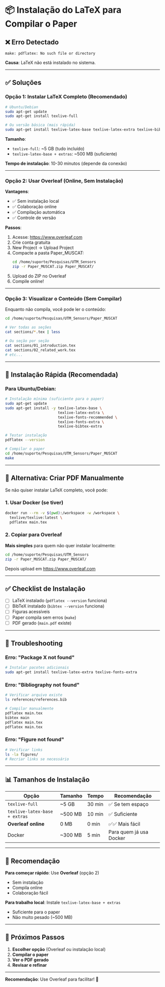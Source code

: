 # 📦 Instalação do LaTeX para Compilar o Paper

## ❌ Erro Detectado

```
make: pdflatex: No such file or directory
```

**Causa**: LaTeX não está instalado no sistema.

---

## ✅ Soluções

### Opção 1: Instalar LaTeX Completo (Recomendado)

```bash
# Ubuntu/Debian
sudo apt-get update
sudo apt-get install texlive-full

# Ou versão básica (mais rápida)
sudo apt-get install texlive-latex-base texlive-latex-extra texlive-bibtex-extra
```

**Tamanho**: 
- `texlive-full`: ~5 GB (tudo incluído)
- `texlive-latex-base + extras`: ~500 MB (suficiente)

**Tempo de instalação**: 10-30 minutos (depende da conexão)

---

### Opção 2: Usar Overleaf (Online, Sem Instalação)

**Vantagens**:
- ✅ Sem instalação local
- ✅ Colaboração online
- ✅ Compilação automática
- ✅ Controle de versão

**Passos**:

1. Acesse: https://www.overleaf.com
2. Crie conta gratuita
3. New Project → Upload Project
4. Compacte a pasta Paper_MUSCAT:
   ```bash
   cd /home/suporte/Pesquisas/UTM_Sensors
   zip -r Paper_MUSCAT.zip Paper_MUSCAT/
   ```
5. Upload do ZIP no Overleaf
6. Compile online!

---

### Opção 3: Visualizar o Conteúdo (Sem Compilar)

Enquanto não compila, você pode ler o conteúdo:

```bash
cd /home/suporte/Pesquisas/UTM_Sensors/Paper_MUSCAT

# Ver todas as seções
cat sections/*.tex | less

# Ou seção por seção
cat sections/01_introduction.tex
cat sections/02_related_work.tex
# etc...
```

---

## 🚀 Instalação Rápida (Recomendada)

### Para Ubuntu/Debian:

```bash
# Instalação mínima (suficiente para o paper)
sudo apt-get update
sudo apt-get install -y texlive-latex-base \
                        texlive-latex-extra \
                        texlive-fonts-recommended \
                        texlive-fonts-extra \
                        texlive-bibtex-extra

# Testar instalação
pdflatex --version

# Compilar o paper
cd /home/suporte/Pesquisas/UTM_Sensors/Paper_MUSCAT
make
```

---

## 📄 Alternativa: Criar PDF Manualmente

Se não quiser instalar LaTeX completo, você pode:

### 1. Usar Docker (se tiver)

```bash
docker run --rm -v $(pwd):/workspace -w /workspace \
  texlive/texlive:latest \
  pdflatex main.tex
```

### 2. Copiar para Overleaf

**Mais simples** para quem não quer instalar localmente:

```bash
cd /home/suporte/Pesquisas/UTM_Sensors
zip -r Paper_MUSCAT.zip Paper_MUSCAT/
```

Depois upload em https://www.overleaf.com

---

## ✅ Checklist de Instalação

- [ ] LaTeX instalado (`pdflatex --version` funciona)
- [ ] BibTeX instalado (`bibtex --version` funciona)
- [ ] Figuras acessíveis
- [ ] Paper compila sem erros (`make`)
- [ ] PDF gerado (`main.pdf` existe)

---

## 🐛 Troubleshooting

### Erro: "Package X not found"
```bash
# Instalar pacotes adicionais
sudo apt-get install texlive-latex-extra texlive-fonts-extra
```

### Erro: "Bibliography not found"
```bash
# Verificar arquivo existe
ls references/references.bib

# Compilar manualmente
pdflatex main.tex
bibtex main
pdflatex main.tex
pdflatex main.tex
```

### Erro: "Figure not found"
```bash
# Verificar links
ls -la figures/
# Recriar links se necessário
```

---

## 📊 Tamanhos de Instalação

| Opção | Tamanho | Tempo | Recomendação |
|-------|---------|-------|--------------|
| `texlive-full` | ~5 GB | 30 min | ✅ Se tem espaço |
| `texlive-latex-base + extras` | ~500 MB | 10 min | ✅ Suficiente |
| **Overleaf online** | 0 MB | 0 min | ✅✅ Mais fácil |
| Docker | ~300 MB | 5 min | Para quem já usa Docker |

---

## 🎯 Recomendação

**Para começar rápido**: Use **Overleaf** (opção 2)
- Sem instalação
- Compila online
- Colaboração fácil

**Para trabalho local**: Instale `texlive-latex-base + extras`
- Suficiente para o paper
- Não muito pesado (~500 MB)

---

## 📝 Próximos Passos

1. **Escolher opção** (Overleaf ou instalação local)
2. **Compilar o paper**
3. **Ver o PDF gerado**
4. **Revisar e refinar**

---

**Recomendação**: Use Overleaf para facilitar! 🚀

